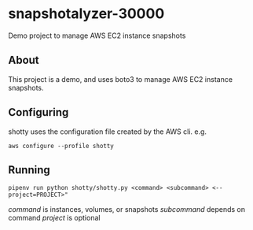 # snapshotalyzer-30000

Demo project to manage AWS EC2 instance snapshots

## About

This project is a demo, and uses boto3 to manage
AWS EC2 instance snapshots.

## Configuring

shotty uses the configuration file created by the
AWS cli. e.g.

`aws configure --profile shotty`

## Running

`pipenv run python shotty/shotty.py <command> <subcommand> <--project=PROJECT>"`

*command* is instances, volumes, or snapshots
*subcommand* depends on command
*project* is optional
